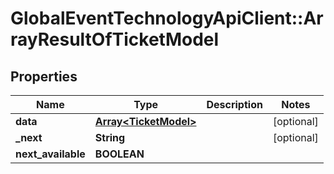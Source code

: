 # GlobalEventTechnologyApiClient::ArrayResultOfTicketModel

## Properties
Name | Type | Description | Notes
------------ | ------------- | ------------- | -------------
**data** | [**Array&lt;TicketModel&gt;**](TicketModel.md) |  | [optional] 
**_next** | **String** |  | [optional] 
**next_available** | **BOOLEAN** |  | 

